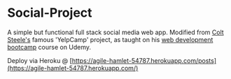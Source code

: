 # Social-Project
A simple but functional full stack social media web app. Modified from [Colt Steele's](https://www.udemy.com/user/coltsteele/) famous 'YelpCamp' project, as taught on his [web development bootcamp](https://www.udemy.com/course/the-web-developer-bootcamp/) course on Udemy.

Deploy via Heroku @ [https://agile-hamlet-54787.herokuapp.com/posts](https://agile-hamlet-54787.herokuapp.com/)
